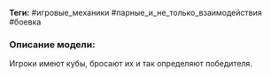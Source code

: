 **Теги:** #игровые_механики #парные_и_не_только_взаимодействия #боевка
### Описание модели:
Игроки имеют кубы, бросают их и так определяют победителя.
